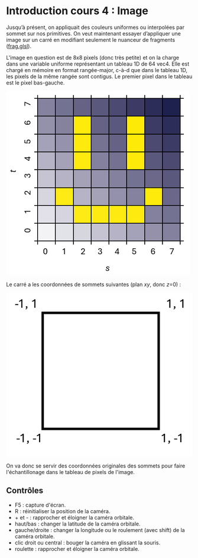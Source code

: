 # Introduction cours 4 : Image

Jusqu’à présent, on appliquait des couleurs uniformes ou interpolées par sommet sur nos primitives. On veut maintenant essayer d’appliquer une image sur un carré en modifiant seulement le nuanceur de fragments ([frag.glsl](frag.glsl)).

L'image en question est de 8x8 pixels (donc très petite) et on la charge dans une variable uniforme représentant un tableau 1D de 64 vec4. Elle est chargé en mémoire en format rangée-major, c-à-d que dans le tableau 1D, les pixels de la même rangée sont contigus. Le premier pixel dans le tableau est le pixel bas-gauche.

<img src="doc/smiley_grid.png"/>

Le carré a les coordonnées de sommets suivantes (plan *xy*, donc *z*=0) :

<img src="doc/square_coords.png"/>

On va donc se servir des coordonnées originales des sommets pour faire l'échantillonage dans le tableau de pixels de l'image.

## Contrôles

* F5 : capture d'écran.
* R : réinitialiser la position de la caméra.
* \+ et - :  rapprocher et éloigner la caméra orbitale.
* haut/bas : changer la latitude de la caméra orbitale.
* gauche/droite : changer la longitude ou le roulement (avec shift) de la caméra orbitale.
* clic droit ou central : bouger la caméra en glissant la souris.
* roulette : rapprocher et éloigner la caméra orbitale.
